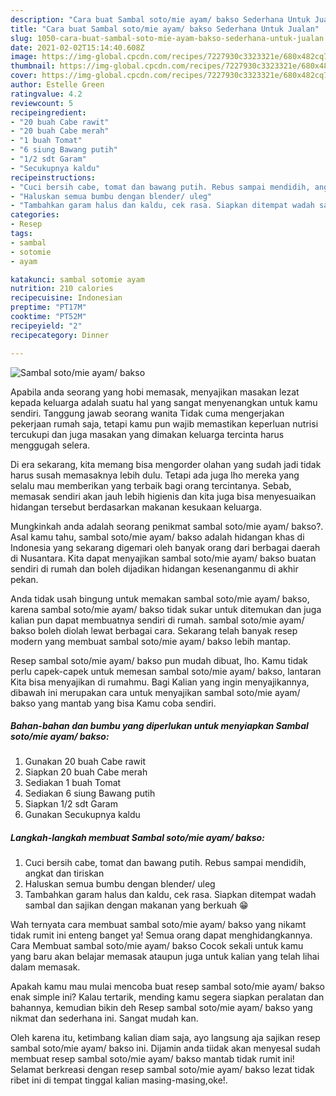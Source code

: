 ```yaml
---
description: "Cara buat Sambal soto/mie ayam/ bakso Sederhana Untuk Jualan"
title: "Cara buat Sambal soto/mie ayam/ bakso Sederhana Untuk Jualan"
slug: 1050-cara-buat-sambal-soto-mie-ayam-bakso-sederhana-untuk-jualan
date: 2021-02-02T15:14:40.608Z
image: https://img-global.cpcdn.com/recipes/7227930c3323321e/680x482cq70/sambal-sotomie-ayam-bakso-foto-resep-utama.jpg
thumbnail: https://img-global.cpcdn.com/recipes/7227930c3323321e/680x482cq70/sambal-sotomie-ayam-bakso-foto-resep-utama.jpg
cover: https://img-global.cpcdn.com/recipes/7227930c3323321e/680x482cq70/sambal-sotomie-ayam-bakso-foto-resep-utama.jpg
author: Estelle Green
ratingvalue: 4.2
reviewcount: 5
recipeingredient:
- "20 buah Cabe rawit"
- "20 buah Cabe merah"
- "1 buah Tomat"
- "6 siung Bawang putih"
- "1/2 sdt Garam"
- "Secukupnya kaldu"
recipeinstructions:
- "Cuci bersih cabe, tomat dan bawang putih. Rebus sampai mendidih, angkat dan tiriskan"
- "Haluskan semua bumbu dengan blender/ uleg"
- "Tambahkan garam halus dan kaldu, cek rasa. Siapkan ditempat wadah sambal dan sajikan dengan makanan yang berkuah 😁"
categories:
- Resep
tags:
- sambal
- sotomie
- ayam

katakunci: sambal sotomie ayam 
nutrition: 210 calories
recipecuisine: Indonesian
preptime: "PT17M"
cooktime: "PT52M"
recipeyield: "2"
recipecategory: Dinner

---
```



![Sambal soto/mie ayam/ bakso](https://img-global.cpcdn.com/recipes/7227930c3323321e/680x482cq70/sambal-sotomie-ayam-bakso-foto-resep-utama.jpg)

Apabila anda seorang yang hobi memasak, menyajikan masakan lezat kepada keluarga adalah suatu hal yang sangat menyenangkan untuk kamu sendiri. Tanggung jawab seorang  wanita Tidak cuma mengerjakan pekerjaan rumah saja, tetapi kamu pun wajib memastikan keperluan nutrisi tercukupi dan juga masakan yang dimakan keluarga tercinta harus menggugah selera.

Di era  sekarang, kita memang bisa mengorder olahan yang sudah jadi tidak harus susah memasaknya lebih dulu. Tetapi ada juga lho mereka yang selalu mau memberikan yang terbaik bagi orang tercintanya. Sebab, memasak sendiri akan jauh lebih higienis dan kita juga bisa menyesuaikan hidangan tersebut berdasarkan makanan kesukaan keluarga. 



Mungkinkah anda adalah seorang penikmat sambal soto/mie ayam/ bakso?. Asal kamu tahu, sambal soto/mie ayam/ bakso adalah hidangan khas di Indonesia yang sekarang digemari oleh banyak orang dari berbagai daerah di Nusantara. Kita dapat menyajikan sambal soto/mie ayam/ bakso buatan sendiri di rumah dan boleh dijadikan hidangan kesenanganmu di akhir pekan.

Anda tidak usah bingung untuk memakan sambal soto/mie ayam/ bakso, karena sambal soto/mie ayam/ bakso tidak sukar untuk ditemukan dan juga kalian pun dapat membuatnya sendiri di rumah. sambal soto/mie ayam/ bakso boleh diolah lewat berbagai cara. Sekarang telah banyak resep modern yang membuat sambal soto/mie ayam/ bakso lebih mantap.

Resep sambal soto/mie ayam/ bakso pun mudah dibuat, lho. Kamu tidak perlu capek-capek untuk memesan sambal soto/mie ayam/ bakso, lantaran Kita bisa menyajikan di rumahmu. Bagi Kalian yang ingin menyajikannya, dibawah ini merupakan cara untuk menyajikan sambal soto/mie ayam/ bakso yang mantab yang bisa Kamu coba sendiri.

<!--inarticleads1-->

##### Bahan-bahan dan bumbu yang diperlukan untuk menyiapkan Sambal soto/mie ayam/ bakso:

1. Gunakan 20 buah Cabe rawit
1. Siapkan 20 buah Cabe merah
1. Sediakan 1 buah Tomat
1. Sediakan 6 siung Bawang putih
1. Siapkan 1/2 sdt Garam
1. Gunakan Secukupnya kaldu




<!--inarticleads2-->

##### Langkah-langkah membuat Sambal soto/mie ayam/ bakso:

1. Cuci bersih cabe, tomat dan bawang putih. Rebus sampai mendidih, angkat dan tiriskan
1. Haluskan semua bumbu dengan blender/ uleg
1. Tambahkan garam halus dan kaldu, cek rasa. Siapkan ditempat wadah sambal dan sajikan dengan makanan yang berkuah 😁




Wah ternyata cara membuat sambal soto/mie ayam/ bakso yang nikamt tidak rumit ini enteng banget ya! Semua orang dapat menghidangkannya. Cara Membuat sambal soto/mie ayam/ bakso Cocok sekali untuk kamu yang baru akan belajar memasak ataupun juga untuk kalian yang telah lihai dalam memasak.

Apakah kamu mau mulai mencoba buat resep sambal soto/mie ayam/ bakso enak simple ini? Kalau tertarik, mending kamu segera siapkan peralatan dan bahannya, kemudian bikin deh Resep sambal soto/mie ayam/ bakso yang nikmat dan sederhana ini. Sangat mudah kan. 

Oleh karena itu, ketimbang kalian diam saja, ayo langsung aja sajikan resep sambal soto/mie ayam/ bakso ini. Dijamin anda tiidak akan menyesal sudah membuat resep sambal soto/mie ayam/ bakso mantab tidak rumit ini! Selamat berkreasi dengan resep sambal soto/mie ayam/ bakso lezat tidak ribet ini di tempat tinggal kalian masing-masing,oke!.

